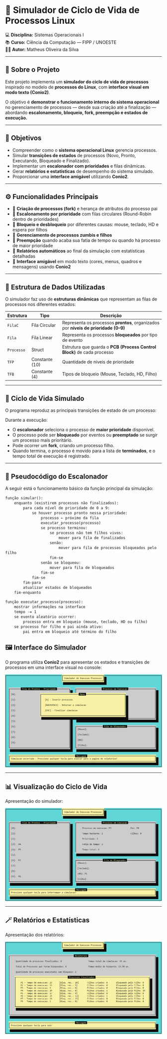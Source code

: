 # 🧠 Simulador de Ciclo de Vida de Processos Linux

💻 **Disciplina:** Sistemas Operacionais I  
📚 **Curso:** Ciência da Computação — FIPP / UNOESTE  
👨‍💻 **Autor:** Matheus Oliveira da Silva  

---

## 📖 Sobre o Projeto

Este projeto implementa um **simulador do ciclo de vida de processos** inspirado no modelo de **processos do Linux**, com **interface visual em modo texto (Conio2)**.

O objetivo é **demonstrar o funcionamento interno do sistema operacional** no gerenciamento de processos — desde sua criação até a finalização — abordando **escalonamento, bloqueio, fork, preempção e estados de execução.**

---

## 🎯 Objetivos

- Compreender como o **sistema operacional Linux** gerencia processos.  
- Simular **transições de estados** de processos (Novo, Pronto, Executando, Bloqueado e Finalizado).  
- Implementar um **escalonador com prioridades** e filas dinâmicas.  
- Gerar **relatórios e estatísticas** de desempenho do sistema simulado.  
- Proporcionar uma **interface amigável** utilizando **Conio2**.

---

## ⚙️ Funcionalidades Principais

- 🔹 **Criação de processos (fork)** e herança de atributos do processo pai  
- 🔹 **Escalonamento por prioridade** com filas circulares (Round-Robin dentro de prioridades)  
- 🔹 **Bloqueio e desbloqueio** por diferentes causas: mouse, teclado, HD e espera por filhos  
- 🔹 **Gerenciamento de processos zumbis e filhos**  
- 🔹 **Preempção** quando acaba sua fatia de tempo ou quando há processo de maior prioridade  
- 🔹 **Relatórios automáticos** ao final da simulação com estatísticas detalhadas  
- 🔹 **Interface amigável** em modo texto (cores, menus, quadros e mensagens) usando **Conio2**

---

## 🧩 Estrutura de Dados Utilizadas

O simulador faz uso de **estruturas dinâmicas** que representam as filas de processos nos diferentes estados:

| Estrutura | Tipo | Descrição |
|------------|------|-----------|
| `FilaC` | Fila Circular | Representa os processos **prontos**, organizados por **níveis de prioridade (0–9)** |
| `Fila` | Fila Linear | Representa os processos **bloqueados** por tipo de evento |
| `Processo` | Struct | Estrutura que guarda o **PCB (Process Control Block)** de cada processo |
| `TFP` | Constante (10) | Quantidade de níveis de prioridade |
| `TFB` | Constante (4) | Tipos de bloqueio (Mouse, Teclado, HD, Filho) |

---

## 🔄 Ciclo de Vida Simulado

O programa reproduz as principais transições de estado de um processo:


Durante a execução:
- O **escalonador** seleciona o processo de **maior prioridade** disponível.  
- O processo pode ser **bloqueado** por eventos ou **preemptado** se surgir um processo mais prioritário.  
- Pode ocorrer um **fork**, criando um processo filho.  
- Quando termina, o processo é movido para a lista de **terminados**, e o tempo total de execução é registrado.

---

## 🧠 Pseudocódigo do Escalonador

A seguir está o funcionamento básico da função principal da simulação:

```text
função simular():
    enquanto (existirem processos não finalizados):
        para cada nível de prioridade de 0 a 9:
            se houver processo pronto nessa prioridade:
                processo ← próximo da fila
                executar_processo(processo)
                se processo terminou:
                    se processo não tem filhos vivos:
                        mover para fila de finalizados
                    senão:
                        mover para fila de processos bloqueados pelo filho
                    fim-se
                senão se bloqueou:
                    mover para fila de bloqueados
                fim-se
            fim-se
        fim-para
        atualizar estados de bloqueados
    fim-enquanto
```
```text
função executar_processo(processo):
    mostrar informações na interface
    tempo -= 1
    se evento aleatório ocorrer:
        processo entra em bloqueio (mouse, teclado, HD ou filho)
    se processo for filho e pai ainda ativo:
        pai entra em bloqueio até término do filho
```

## 🖼️ Interface do Simulador

O programa utiliza **Conio2** para apresentar os estados e transições de processos em uma interface visual no console:

![Menu Principal do Simulador](imagens/menu.png)

---

## 📊 Visualização do Ciclo de Vida

Apresentação do simulador:

![Ciclo de Vida dos Processos](imagens/simulador.png)

---

## 🪄 Relatórios e Estatísticas

Apresentação dos relatórios:

![Relatórios e Estatísticas](imagens/relatorios.png)

